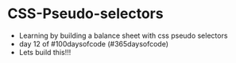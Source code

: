 # CSS-Pseudo-selectors
- Learning by building a balance sheet with css pseudo selectors
- day 12 of #100daysofcode (#365daysofcode)
- Lets build this!!!
